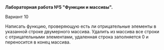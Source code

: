 **Лабораторная работа №5
"Функции и массивы".**

Вариант 10

Написать функцию, проверяющую есть ли отрицательные
элементы в указанной строке двумерного массива. Удалить
из массива все строки с отрицательными элементами,
удаленная строка заполняется 0 и переносится в конец
массива.
